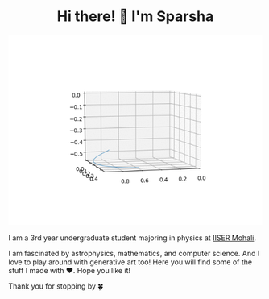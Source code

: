 <h1 align="center"> Hi there! 👋 I'm Sparsha </h1>

<p align="center"> <img src="sprott.gif"/> </p>

I am a 3rd year undergraduate student majoring in physics at [IISER Mohali](https://www.iisermohali.ac.in/).

I am fascinated by astrophysics, mathematics, and computer science. And I love to play around with generative art too! Here you will find some of the stuff I made with ❤️. Hope you like it! 

Thank you for stopping by 🍀
